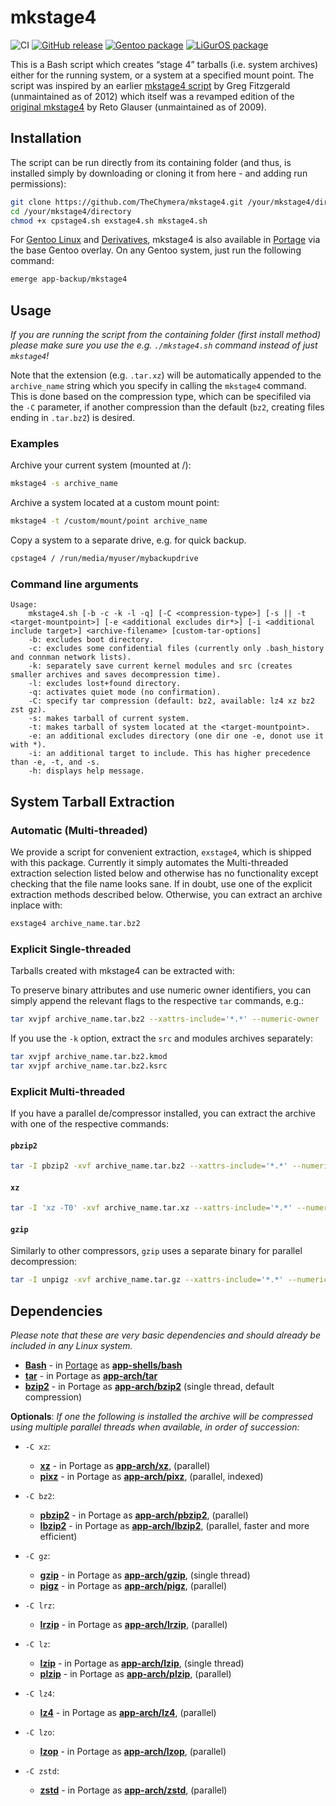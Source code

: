 # mkstage4

![CI](https://github.com/TheChymera/mkstage4/workflows/CI/badge.svg)
[![GitHub release](https://img.shields.io/github/release/TheChymera/mkstage4.svg)](https://GitHub.com/TheChymera/mkstage4/releases/)
[![Gentoo package](https://repology.org/badge/version-for-repo/gentoo/mkstage4.svg?header=Gentoo)](https://repology.org/project/mkstage4/versions)
[![LiGurOS package](https://repology.org/badge/version-for-repo/liguros_stable/mkstage4.svg?header=LiGurOS)](https://repology.org/project/mkstage4/versions)

This is a Bash script which creates “stage 4” tarballs (i.e. system archives) either for the running system, or a system at a specified mount point.
The script was inspired by an earlier [mkstage4 script](https://github.com/gregf/bin/blob/master/mkstage4) by Greg Fitzgerald (unmaintained as of 2012) which itself was a revamped edition of the [original mkstage4](http://blinkeye.ch/dokuwiki/doku.php/projects/mkstage4) by Reto Glauser (unmaintained as of 2009).

## Installation

The script can be run directly from its containing folder (and thus, is installed simply by downloading or cloning it from here - and adding run permissions):

```bash
git clone https://github.com/TheChymera/mkstage4.git /your/mkstage4/directory
cd /your/mkstage4/directory
chmod +x cpstage4.sh exstage4.sh mkstage4.sh
```

For [Gentoo Linux](http://en.wikipedia.org/wiki/Gentoo_linux) and [Derivatives](http://en.wikipedia.org/wiki/Category:Gentoo_Linux_derivatives), mkstage4 is also available in [Portage](http://en.wikipedia.org/wiki/Portage_(software)) via the base Gentoo overlay.
On any Gentoo system, just run the following command:

```bash
emerge app-backup/mkstage4
```

## Usage

*If you are running the script from the containing folder (first install method) please make sure you use the e.g. `./mkstage4.sh` command instead of just `mkstage4`!*

Note that the extension (e.g. `.tar.xz`) will be automatically appended to the `archive_name` string which you specify in calling the `mkstage4` command.
This is done based on the compression type, which can be specifiled via the `-C` parameter, if another compression than the default (`bz2`, creating files ending in `.tar.bz2`) is desired.

### Examples

Archive your current system (mounted at /):

```bash
mkstage4 -s archive_name
```

Archive a system located at a custom mount point:

```bash
mkstage4 -t /custom/mount/point archive_name
```

Copy a system to a separate drive, e.g. for quick backup.

```bash
cpstage4 / /run/media/myuser/mybackupdrive
```

### Command line arguments

```console
Usage:
	mkstage4.sh [-b -c -k -l -q] [-C <compression-type>] [-s || -t <target-mountpoint>] [-e <additional excludes dir*>] [-i <additional include target>] <archive-filename> [custom-tar-options]
	-b: excludes boot directory.
	-c: excludes some confidential files (currently only .bash_history and connman network lists).
	-k: separately save current kernel modules and src (creates smaller archives and saves decompression time).
	-l: excludes lost+found directory.
	-q: activates quiet mode (no confirmation).
	-C: specify tar compression (default: bz2, available: lz4 xz bz2 zst gz).
	-s: makes tarball of current system.
	-t: makes tarball of system located at the <target-mountpoint>.
	-e: an additional excludes directory (one dir one -e, donot use it with *).
	-i: an additional target to include. This has higher precedence than -e, -t, and -s.
	-h: displays help message.
```

## System Tarball Extraction

### Automatic (Multi-threaded)

We provide a script for convenient extraction, `exstage4`, which is shipped with this package.
Currently it simply automates the Multi-threaded extraction selection listed below and otherwise has no functionality except checking that the file name looks sane.
If in doubt, use one of the explicit extraction methods described below.
Otherwise, you can extract an archive inplace with:

```bash
exstage4 archive_name.tar.bz2
```

### Explicit Single-threaded

Tarballs created with mkstage4 can be extracted with:

To preserve binary attributes and use numeric owner identifiers, you can simply append the relevant flags to the respective `tar` commands, e.g.:

```bash
tar xvjpf archive_name.tar.bz2 --xattrs-include='*.*' --numeric-owner
```

If you use the `-k` option, extract the `src` and modules archives separately:

```bash
tar xvjpf archive_name.tar.bz2.kmod
tar xvjpf archive_name.tar.bz2.ksrc
```

### Explicit Multi-threaded

If you have a parallel de/compressor installed, you can extract the archive with one of the respective commands:

#### `pbzip2`

```bash
tar -I pbzip2 -xvf archive_name.tar.bz2 --xattrs-include='*.*' --numeric-owner
```

#### `xz`

```bash
tar -I 'xz -T0' -xvf archive_name.tar.xz --xattrs-include='*.*' --numeric-owner
```

#### `gzip`

Similarly to other compressors, `gzip` uses a separate binary for parallel decompression:

```bash
tar -I unpigz -xvf archive_name.tar.gz --xattrs-include='*.*' --numeric-owner
```

## Dependencies

*Please note that these are very basic dependencies and should already be included in any Linux system.*

* **[Bash](https://en.wikipedia.org/wiki/Bash_(Unix_shell))** - in [Portage](http://en.wikipedia.org/wiki/Portage_(software)) as **[app-shells/bash](https://packages.gentoo.org/packages/app-shells/bash)**
* **[tar](https://en.wikipedia.org/wiki/Tar_(computing))** - in Portage as **[app-arch/tar](https://packages.gentoo.org/packages/app-arch/tar)**
* **[bzip2](https://gitlab.com/federicomenaquintero/bzip2)** - in Portage as **[app-arch/bzip2](https://packages.gentoo.org/packages/app-arch/bzip2)** (single thread, default compression)


**Optionals**:
*If one the following is installed the archive will be compressed using multiple parallel threads when available, in order of succession:*

* `-C xz`:
  * **[xz](https://tukaani.org/xz/)** - in Portage as **[app-arch/xz](https://packages.gentoo.org/packages/app-arch/xz-utils)**, (parallel)
  * **[pixz](https://github.com/vasi/pixz)** - in Portage as **[app-arch/pixz](https://packages.gentoo.org/packages/app-arch/pixz)**, (parallel, indexed)

* `-C bz2`:
  * **[pbzip2](https://launchpad.net/pbzip2/)** - in Portage as **[app-arch/pbzip2](https://packages.gentoo.org/packages/app-arch/pbzip2)**, (parallel)
  * **[lbzip2](https://github.com/kjn/lbzip2/)** - in Portage as **[app-arch/lbzip2](https://packages.gentoo.org/packages/app-arch/lbzip2)**, (parallel, faster and more efficient)

* `-C gz`:
  * **[gzip](https://www.gnu.org/software/gzip/)** - in Portage as **[app-arch/gzip](https://packages.gentoo.org/packages/app-arch/gzip)**, (single thread)
  * **[pigz](https://www.zlib.net/pigz/)** - in Portage as **[app-arch/pigz](https://packages.gentoo.org/packages/app-arch/pigz)**, (parallel)

* `-C lrz`:
  * **[lrzip](https://github.com/ckolivas/lrzip/)** - in Portage as **[app-arch/lrzip](https://packages.gentoo.org/packages/app-arch/lrzip)**, (parallel)

* `-C lz`:
  * **[lzip](https://www.nongnu.org/lzip/)** - in Portage as **[app-arch/lzip](https://packages.gentoo.org/packages/app-arch/lzip)**, (single thread)
  * **[plzip](https://www.nongnu.org/lzip/plzip.html)** - in Portage as **[app-arch/plzip](https://packages.gentoo.org/packages/app-arch/plzip)**, (parallel)

* `-C lz4`:
  * **[lz4](https://github.com/lz4/lz4)** - in Portage as **[app-arch/lz4](https://packages.gentoo.org/packages/app-arch/lz4)**, (parallel)

* `-C lzo`:
  * **[lzop](https://www.lzop.org/)** - in Portage as **[app-arch/lzop](https://packages.gentoo.org/packages/app-arch/lzop)**, (parallel)

* `-C zstd`:
  * **[zstd](https://facebook.github.io/zstd/)** - in Portage as **[app-arch/zstd](https://packages.gentoo.org/packages/app-arch/zstd)**, (parallel)

